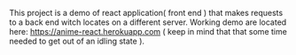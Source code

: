 This project is a demo of  react application( front end ) that makes requests to a back end witch locates on a different server.
Working demo are located here: https://anime-react.herokuapp.com ( keep in mind that that some time needed to get out of an idling state ).


